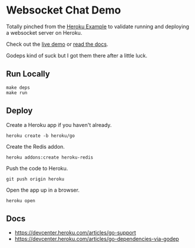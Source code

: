 # Websocket Chat Demo

Totally pinched from the
[Heroku Example](https://github.com/heroku-examples/go-websocket-chat-demo)
to validate running and deploying a websocket server on Heroku.

Check out the [live demo](http://go-websocket-chat-demo.herokuapp.com) or [read the docs](https://devcenter.heroku.com/articles/go-websockets).

Godeps kind of suck but I got them there after a little luck.

## Run Locally

    make deps
    make run

## Deploy

Create a Heroku app if you haven't already.

    heroku create -b heroku/go

Create the Redis addon.

    heroku addons:create heroku-redis

Push the code to Heroku.

    git push origin heroku

Open the app up in a browser.

    heroku open

## Docs

- https://devcenter.heroku.com/articles/go-support
- https://devcenter.heroku.com/articles/go-dependencies-via-godep
